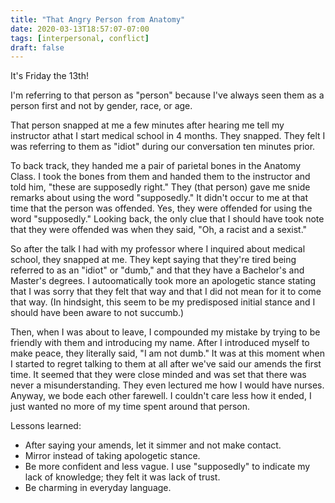 ```yaml
---
title: "That Angry Person from Anatomy"
date: 2020-03-13T18:57:07-07:00
tags: [interpersonal, conflict]
draft: false
---
```


It's Friday the 13th!

I'm referring to that person as "person" because I've always seen them as a person first and not by gender, race, or age. 

That person snapped at me a few minutes after hearing me tell my instructor athat I start medical school in 4 months. They snapped. They felt I was referring to them as "idiot" during our conversation ten minutes prior.

To back track, they handed me a pair of parietal bones in the Anatomy Class. I took the bones from them and handed them to the instructor and told him, "these are supposedly right." They (that person) gave me snide remarks about using the word "supposedly." It didn't occur to me at that time that the person was offended. Yes, they were offended for using the word "supposedly." Looking back, the only clue that I should have took note that they were offended was when they said, "Oh, a racist and a sexist."

So after the talk I had with my professor where I inquired about medical school, they snapped at me. They kept saying that they're tired being referred to as an "idiot" or "dumb," and that they have a Bachelor's and Master's degrees. I autoomatically took more an apologetic stance stating that I was sorry that they felt that way and that I did not mean for it to come that way. (In hindsight, this seem to be my predisposed initial stance and I should have been aware to not succumb.)

Then, when I was about to leave, I compounded my mistake by trying to be friendly with them and introducing my name. After I introduced myself to make peace, they literally said, "I am not dumb." It was at this moment when I started to regret talking to them at all after we've said our amends the first time. It seemed that they were close minded and was set that there was never a misunderstanding. They even lectured me how I would have nurses. Anyway, we bode each other farewell. I couldn't care less how it ended, I just wanted no more of my time spent around that person. 


Lessons learned: 

* After saying your amends, let it simmer and not make contact.
* Mirror instead of taking apologetic stance. 
* Be more confident and less vague. I use "supposedly" to indicate my lack of knowledge; they felt it was lack of trust.
* Be charming in everyday language. 